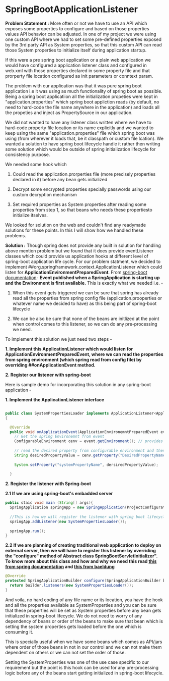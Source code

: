# SpringBootApplicationListener



**Problem Statement :** More often or not we have to use an API which exposes some properties to configure and based on those properties values API behavior can be adjusted. In one of my project we were using one custom API where we had to set some pre-defined properties exposed by the 3rd party API as System properties, so that this custom API can read those System properties to initialize itself during application startup. 



If this were a pre spring boot application or a plain web application we would have configured a application listener class and configured in web.xml with those properties declared in some property file and that prorperty file location configured as init parameters or conntext param.



The problem with our application was that it was pure spring boot application i.e it was using as much functionality of spring boot as possible. Being a spring boot applicatiion all the initialization propeties were kept in "application.properties" which spring boot appliction reads (by default, no need to hard-code the file name  anywhere in the application) and loads all the propeties and inject as PropertySource in our application. 


We did not wanted to have any listener class written where we have to hard-code property file location or its name explicitly and we wanted to keep using the same "application.properties" file which spring boot was using (from wherever it loads that, be it classpath or custom file lcation). 
We wanted a solution to have spring boot lifecycle handle it rather then writing some solution which would be outside of spring initialization lifecycle for consistency purpose.



We needed some hook which 


1. Could read the application.prorperties file (more precisely properties declared in it) before any bean gets initialized

2. Decrypt some encrypted properties specially passwords using our custom decryption mechanism

3. Set required properties as System properties after reading some properties from step 1, so that beans who needs these propertiesto initialize itselves.

We looked for solution on the web and couldn't find any readymade solutions for these points. In this I will show how we handled these problems.


**Solution :** Though spring does not provide any built in solution for handling above mention problem but we found that it does provide eventListener classes which could provide us application hooks at different level of spring-boot application life cycle. For our problem statment,  we decided to implement ##org.springframework.context.ApplicationListener which could listen for **ApplicationEnvironmentPreparedEvent**. From [spring-boot documentation](https://docs.spring.io/spring-boot/docs/current/api/org/springframework/boot/context/event/ApplicationEnvironmentPreparedEvent.html)- **Event published when a SpringApplication is starting up and the Environment is first available.** This is exactly what we needed i.e. -

1. When this event gets triggered we can be sure that spring has already read all the properties from spring config file (application.prooperties or whatever name we decided to have) as this being part of spring-boot lifecycle

2. We can be also be sure that none of the beans are initlized at the point when control comes to this listener, so we can do any pre-processing we need.

To implement this solution we just need two steps -

**1. Implement this ApplicationListener which would listen for ApplicationEnvironmentPreparedEvent, where we can read the properties from spring environment (which spring read from config file) by overriding ##onApplicationEvent method.**

**2. Register our listener with spring-boot**

Here is sample demo for incorporating this solution in any spring-boot application -

**1. Implement the ApplicationListener interface**

```java

public class SystemPropertiesLoader implements ApplicationListener<ApplicationEnvironemntPreparedEvent>
{

  @Override
  public void onApplicationEvent(ApplicationEnvironemntPreparedEvent event){
    // Get the spring Environemnt from event
    ConfigurableEnvironment cenv = event.getEnvironment(); // provides hook for all spring environemtn configurations
    
    // read the desired property from configurable environment and then set that as System property
    String desiredPropertyValue = cenv.getProperty("DesiredPropertyName");
    
    System.setProperty("systemPropertyName", dersiredPropertyValue);
  
  }
```
**2. Register the listener with Spring-boot**


   **2.1 If we are using spring-boot's embadded server**
   
   
  ```java
  public staic void main (String[] args){
    SpringApplication springApp = new SpringApplication(ProjectConfigurationClass configClass);
    
    //This is how we will register the listener with spring boot lifecycle
    springApp.addListener(new SystemPropertiesLoader());
    
    springApp.run();
  }
  ``` 
  
  
  **2.2 If we are planning of creating traditional  web application to deploy on external server, then we will have to register this listener by overriding the "configure" method of Abstract class SpringBootServletInitializer". To know more about this class and how and why we need this read [this from spring documentation](https://docs.spring.io/spring-boot/docs/current/api/org/springframework/boot/web/servlet/support/SpringBootServletInitializer.html) and [this from baeldung](https://www.baeldung.com/spring-boot-servlet-initializer)**
  
  
  ```java
  @Override
  protected SpringApplicationBuilder configure(SpringApplicationBuilder builder){
    return builder.listeners(new SystemPropertiesLoader());
  }
  
  ```
  
And voila, no hard coding of any file name or its location, you have the hook and all the properties available as SystemProperties and you can be sure that these properties will be set as System properties before any bean gets initialized in spring-boot lifecycle. We do not need to worry of any dependency of beans or order of the beans to make sure that bean which is setting the system properties gets loaded before the one which is consuming it.
 
This is specially useful when we have some beans which comes as API/jars where order of those beans in not in our control and we can not make them dependent on others or we can not set the order of those.
 
Setting the SystemProperties was one of the use case specific to our requirement but the point is this hook can be used for any pre-processing logic before any of the beans start getting initialized in spring-boot lifecycle.

